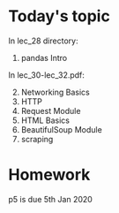 # Today's topic

In lec_28 directory:

1. pandas Intro

In lec_30-lec_32.pdf:

2. Networking Basics
3. HTTP
4. Request Module
5. HTML Basics
6. BeautifulSoup Module
7. scraping

# Homework

p5 is due 5th Jan 2020

